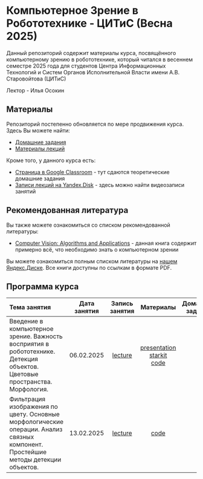 # Компьютерное Зрение в Робототехнике - ЦИТиС (Весна 2025)

Данный репозиторий содержит материалы курса, посвящённого компьютерному зрению в робототехнике, который читался в весеннем семестре 2025 года для студентов Центра Информационных Технологий и Систем Органов Исполнительной Власти имени А.В. Старовойтова (ЦИТиС)

Лектор - Илья Осокин

## Материалы

Репозиторий постепенно обновляется по мере продвижения курса. Здесь Вы можете найти:

- [Домашние задания](/home_assignments)
- [Материалы лекций](/lectures/)

Кроме того, у данного курса есть:

- [Страница в Google Classroom](https://classroom.google.com/c/Njg4NjY5OTUxMjgw?cjc=rfuxeey) - тут сдаются теоретические домашние задания
- [Записи лекций на Yandex.Disk](https://disk.yandex.ru/d/fOVDO_n7R7_8-A) - здесь можно найти видеозаписи занятий

## Рекомендованная литература

Вы также можете ознакомиться со списком рекомендованной литературы:

- [Computer Vision: Algorithms and Applications](https://disk.yandex.ru/i/OaexCToN8gZN7Q) - данная книга содержит примерно всё, что необходимо знать о компьютерном зрении

Вы можете ознакомиться полным списком литературы на [нашем Яндекс.Диске](https://disk.yandex.ru/d/pKGNXpn81wVR8A). Все книги доступны по ссылкам в формате PDF.

## Программа курса

| Тема занятия | Дата занятия | Запись занятия | Материалы | Домашнее задание |  Дедлайн  |
|:-|:-:|:-:|:-:|:-:|:-:|
| Введение в компьютерное зрение. Важность восприятия в робототехнике. Детекция объектов. Цветовые пространства. Морфология. | 06.02.2025 | [lecture](https://disk.yandex.ru/i/1pQJ-bn4C5hkug) | [presentation](/lectures/01_introduction/lec_introduction.pdf) </br> [starkit](/lectures/01_introduction/lec_starkit.pdf) </br> [code](/lectures/01_introduction/sem_introduction.ipynb) | - | - |
| Фильтрация изображения по цвету. Основные морфологические операции. Анализ связных компонент. Простейшие методы детекции объектов. | 13.02.2025 | [lecture](https://disk.yandex.ru/i/UNQGiP5SJIaryg) | [code](/citis-cvr-2025-spring/lectures/02_mask_processing/sem_mask_processing.ipynb) | - | - |
